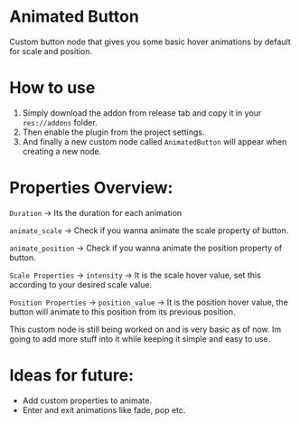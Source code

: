 # Animated Button
Custom button node that gives you some basic hover animations by default for scale and position.

# How to use
1. Simply download the addon from release tab and copy it in your `res://addons` folder.
2. Then enable the plugin from the project settings.
3. And finally a new custom node called `AnimatedButton` will appear when creating a new node.

# Properties Overview:
`Duration` -> Its the duration for each animation

`animate_scale` ->  Check if you wanna animate the scale property of button.

`animate_position` -> Check if you wanna animate the position property of button.

`Scale Properties` ->  `intensity` ->  It is the scale hover value, set this according to your desired scale value.

`Position Properties` -> `position_value` -> It is the position hover value, the button will animate to this position from its previous position.

This custom node is still being worked on and is very basic as of now. Im going to add more stuff into it while keeping it simple and easy to use.

# Ideas for future:
- Add custom properties to animate.
- Enter and exit animations like fade, pop etc.
